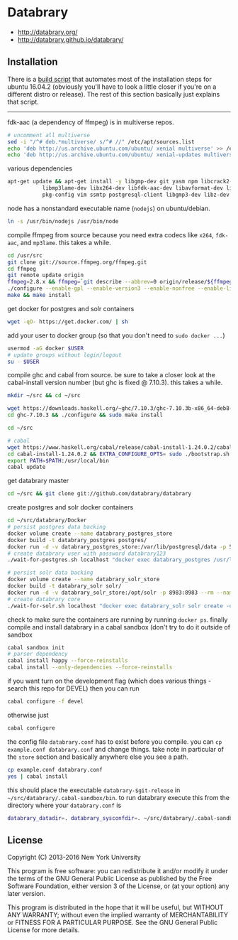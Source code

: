 # Databrary

* http://databrary.org/
* http://databrary.github.io/databrary/

## Installation

There is a [build script](build.sh) that automates most of the installation steps for ubuntu 16.04.2 (obviously you'll have to look a little closer if you're on a different distro or release). The rest of this section basically just explains that script. 

---

fdk-aac (a dependency of ffmpeg) is in multiverse repos.
```bash
# uncomment all multiverse
sed -i "/^# deb.*multiverse/ s/^# //" /etc/apt/sources.list
echo 'deb http://us.archive.ubuntu.com/ubuntu/ xenial multiverse' >> /etc/apt/sources.list
echo 'deb http://us.archive.ubuntu.com/ubuntu/ xenial-updates multiverse' >> /etc/apt/sources.list
```

various dependencies
```bash
apt-get update && apt-get install -y libgmp-dev git yasm npm libcrack2-dev gcc g++ autoconf automake zlib1g-dev \
		   libmp3lame-dev libx264-dev libfdk-aac-dev libavformat-dev libswscale-dev libavcodec-dev libavutil-dev curl \
		   pkg-config vim ssmtp postgresql-client libgmp3-dev libz-dev
```

node has a nonstandard executable name (`nodejs`) on ubuntu/debian.
```bash
ln -s /usr/bin/nodejs /usr/bin/node
```

compile ffmpeg from source because you need extra codecs like `x264`, `fdk-aac`, and `mp3lame`. this takes a while.

```bash
cd /usr/src
git clone git://source.ffmpeg.org/ffmpeg.git
cd ffmpeg
git remote update origin
ffmpeg=2.8.x && ffmpeg=`git describe --abbrev=0 origin/release/${ffmpeg%.x}` && ffmpeg=${ffmpeg#u} && git checkout $ffmpeg
./configure --enable-gpl --enable-version3 --enable-nonfree --enable-libx264 --enable-libfdk-aac --enable-libmp3lame 
make && make install
```

get docker for postgres and solr containers

```bash
wget -qO- https://get.docker.com/ | sh
```

add your user to docker group (so that you don't need to `sudo docker ...`)

```bash
usermod -aG docker $USER
# update groups without login/logout
su - $USER
```

compile ghc and cabal from source. be sure to take a closer look at the cabal-install version number (but ghc is fixed @ 7.10.3). this takes a while.
```bash
mkdir ~/src && cd ~/src

wget https://downloads.haskell.org/~ghc/7.10.3/ghc-7.10.3b-x86_64-deb8-linux.tar.xz && tar -xvf ghc-7.10.3b-x86_64-deb8-linux.tar.xz
cd ghc-7.10.3 && ./configure && sudo make install

cd ~/src

# cabal
wget https://www.haskell.org/cabal/release/cabal-install-1.24.0.2/cabal-install-1.24.0.2.tar.gz && tar -xvf cabal-install-1.24.0.2.tar.gz
cd cabal-install-1.24.0.2 && EXTRA_CONFIGURE_OPTS= sudo ./bootstrap.sh --global
export PATH=$PATH:/usr/local/bin
cabal update
```

get databrary master

```bash
cd ~/src && git clone git://github.com/databrary/databrary
```

create postgres and solr docker containers

```bash
cd ~/src/databrary/Docker
# persist postgres data backing
docker volume create --name databrary_postgres_store
docker build -t databrary_postgres postgres/
docker run -d -v databrary_postgres_store:/var/lib/postgresql/data -p 5432:5432 --rm --name databrary_postgres databrary_postgres
# create databrary user with password databrary123
./wait-for-postgres.sh localhost "docker exec databrary_postgres /usr/local/src/databrary/init-user-db.sh"

# persist solr data backing
docker volume create --name databrary_solr_store
docker build -t databrary_solr solr/
docker run -d -v databrary_solr_store:/opt/solr -p 8983:8983 --rm --name databrary_solr databrary_solr
# create databrary core
./wait-for-solr.sh localhost "docker exec databrary_solr solr create -c databrary_core -d /databrary_conf"
```

check to make sure the containers are running by running `docker ps`. finally compile and install databrary in a cabal sandbox (don't try to do it outside of sandbox

```bash
cabal sandbox init
# parser dependency
cabal install happy --force-reinstalls
cabal install --only-dependencies --force-reinstalls
```

if you want turn on the development flag (which does various things - search this repo for DEVEL) then you can run

```bash
cabal configure -f devel
```

otherwise just

```bash
cabal configure
```

the config file `databrary.conf` has to exist before you compile. you can `cp example.conf databrary.conf` and change things. take note in particular of the `store` section and basically anywhere else you see a path.


```bash
cp example.conf databrary.conf
yes | cabal install 
```

this should place the executable `databrary-$git-release` in `~/src/databrary/.cabal-sandbox/bin`. 
to run databrary execute this from the directory where your `databrary.conf` is

```bash
databrary_datadir=. databrary_sysconfdir=. ~/src/databrary/.cabal-sandbox/bin/databrary-$git-release
```


## License

Copyright (C) 2013-2016 New York University

This program is free software: you can redistribute it and/or modify
it under the terms of the GNU General Public License as published by
the Free Software Foundation, either version 3 of the License, or
(at your option) any later version.

This program is distributed in the hope that it will be useful,
but WITHOUT ANY WARRANTY; without even the implied warranty of
MERCHANTABILITY or FITNESS FOR A PARTICULAR PURPOSE.  See the
GNU General Public License for more details.
